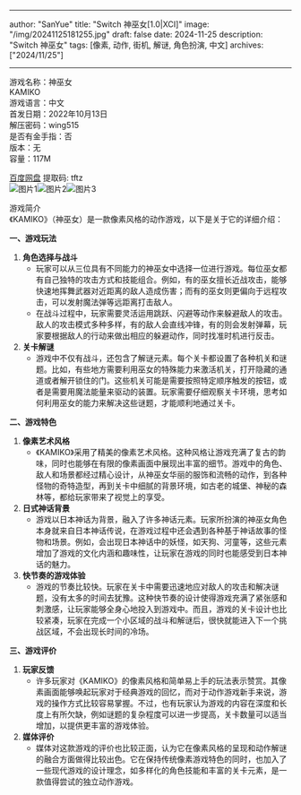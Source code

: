 
---
author: "SanYue"
title: "Switch 神巫女[1.0|XCI]"
image: "/img/20241125181255.jpg"
draft: false
date: 2024-11-25
description: "Switch 神巫女"
tags: [像素, 动作, 街机, 解谜, 角色扮演, 中文]
archives: ["2024/11/25"]

---

游戏名称：神巫女   
KAMIKO    
游戏语言：中文  
首发日期：2022年10月13日  
解压密码：wing515  
是否有金手指：否  
版本：无   
容量：117M

[百度网盘](https://pan.baidu.com/s/1JgQQR_x-YgtjQeLyidu61w) 提取码: tftz  
![图片1](/img/f5e2dc.jpg)![图片2](/img/34fb0b.jpg)![图片3](/img/6ce43b.jpg)  

游戏简介  
《KAMIKO》（神巫女）是一款像素风格的动作游戏，以下是关于它的详细介绍：

**一、游戏玩法**

1. **角色选择与战斗**
   - 玩家可以从三位具有不同能力的神巫女中选择一位进行游戏。每位巫女都有自己独特的攻击方式和技能组合。例如，有的巫女擅长近战攻击，能够快速地挥舞武器对近距离的敌人造成伤害；而有的巫女则更偏向于远程攻击，可以发射魔法弹等远距离打击敌人。
   - 在战斗过程中，玩家需要灵活运用跳跃、闪避等动作来躲避敌人的攻击。敌人的攻击模式多种多样，有的敌人会直线冲锋，有的则会发射弹幕，玩家要根据敌人的行动来做出相应的躲避动作，同时找准时机进行反击。
2. **关卡解谜**
   - 游戏中不仅有战斗，还包含了解谜元素。每个关卡都设置了各种机关和谜题。比如，有些地方需要利用巫女的特殊能力来激活机关，打开隐藏的通道或者解开锁住的门。这些机关可能是需要按照特定顺序触发的按钮，或者是需要用魔法能量来驱动的装置。玩家需要仔细观察关卡环境，思考如何利用巫女的能力来解决这些谜题，才能顺利地通过关卡。

**二、游戏特色**

1. **像素艺术风格**
   - 《KAMIKO》采用了精美的像素艺术风格。这种风格让游戏充满了复古的韵味，同时也能够在有限的像素画面中展现出丰富的细节。游戏中的角色、敌人和场景都经过精心设计，从神巫女华丽的服饰和流畅的动作，到各种怪物的奇特造型，再到关卡中细腻的背景环境，如古老的城堡、神秘的森林等，都给玩家带来了视觉上的享受。
2. **日式神话背景**
   - 游戏以日本神话为背景，融入了许多神话元素。玩家所扮演的神巫女角色本身就来自日本神话传说，在游戏过程中还会遇到各种基于神话故事的怪物和场景。例如，会出现日本神话中的妖怪，如天狗、河童等，这些元素增加了游戏的文化内涵和趣味性，让玩家在游戏的同时也能感受到日本神话的魅力。
3. **快节奏的游戏体验**
   - 游戏的节奏比较快。玩家在关卡中需要迅速地应对敌人的攻击和解决谜题，没有太多的时间去犹豫。这种快节奏的设计使得游戏充满了紧张感和刺激感，让玩家能够全身心地投入到游戏中。而且，游戏的关卡设计也比较紧凑，玩家在完成一个小区域的战斗和解谜后，很快就能进入下一个挑战区域，不会出现长时间的冷场。

**三、游戏评价**

1. **玩家反馈**
   - 许多玩家对《KAMIKO》的像素风格和简单易上手的玩法表示赞赏。其像素画面能够唤起玩家对于经典游戏的回忆，而对于动作游戏新手来说，游戏的操作方式比较容易掌握。不过，也有玩家认为游戏的内容在深度和长度上有所欠缺，例如谜题的复杂程度可以进一步提高，关卡数量可以适当增加，以提供更丰富的游戏体验。
2. **媒体评价**
   - 媒体对这款游戏的评价也比较正面，认为它在像素风格的呈现和动作解谜的融合方面做得比较出色。它在保持传统像素游戏特色的同时，也加入了一些现代游戏的设计理念，如多样化的角色技能和丰富的关卡元素，是一款值得尝试的独立动作游戏。
